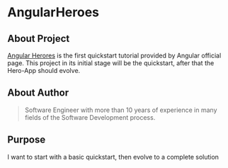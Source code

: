 # AngularHeroes

## About Project
[Angular Herores](https://angular.io/tutorial) is the first quickstart tutorial provided by Angular official page.
This project in its initial stage will be the quickstart, after that the Hero-App should evolve.

## About Author
> Software Engineer with more than 10 years of experience in many fields of the Software Development process.

## Purpose
I want to start with a basic quickstart, then evolve to a complete solution
